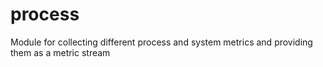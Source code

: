 # process
Module for collecting different process and system metrics and providing them as a metric stream
